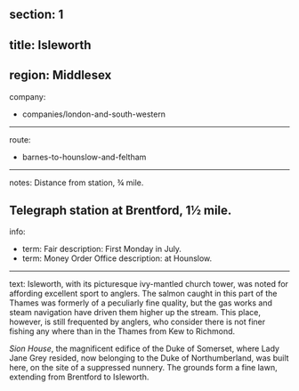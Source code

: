 section: 1
----
title: Isleworth
----
region: Middlesex
----
company:
- companies/london-and-south-western
----
route:
- barnes-to-hounslow-and-feltham
----
notes: Distance from station, ¾ mile.

Telegraph station at Brentford, 1½ mile.
----
info:
- term: Fair
  description: First Monday in July.
- term: Money Order Office
  description: at Hounslow.
----
text: Isleworth, with its picturesque ivy-mantled church tower, was noted for affording excellent sport to anglers. The salmon caught in this part of the Thames was formerly of a peculiarly fine quality, but the gas works and steam navigation have driven them higher up the stream. This place, however, is still frequented by anglers, who consider there is not finer fishing any where than in the Thames from Kew to Richmond.

*Sion House*, the magnificent edifice of the Duke of Somerset, where Lady Jane Grey resided, now belonging to the Duke of Northumberland, was built here, on the site of a suppressed nunnery. The grounds form a fine lawn, extending from Brentford to Isleworth.
